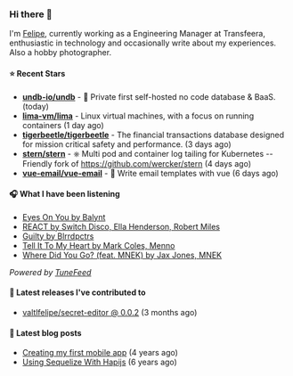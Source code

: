 ### Hi there 👋

I'm [Felipe](https://felipevm.com), currently working as a Engineering Manager at Transfeera, enthusiastic in technology and occasionally write about my experiences. Also a hobby photographer.

#### ⭐ Recent Stars
- **[undb-io/undb](https://github.com/undb-io/undb)** - 🚀 Private first self-hosted no code database &amp; BaaS. (today)
- **[lima-vm/lima](https://github.com/lima-vm/lima)** - Linux virtual machines, with a focus on running containers (1 day ago)
- **[tigerbeetle/tigerbeetle](https://github.com/tigerbeetle/tigerbeetle)** - The financial transactions database designed for mission critical safety and performance. (3 days ago)
- **[stern/stern](https://github.com/stern/stern)** - ⎈ Multi pod and container log tailing for Kubernetes -- Friendly fork of https://github.com/wercker/stern (4 days ago)
- **[vue-email/vue-email](https://github.com/vue-email/vue-email)** - 💌 Write email templates with vue (6 days ago)

#### 🎧 What I have been listening
- [Eyes On You by Balynt](https://open.spotify.com/track/0ghxdsiQAV2GpbWannJzHS)
- [REACT by Switch Disco, Ella Henderson, Robert Miles](https://open.spotify.com/track/1UPHCP5YeVfele4DMbdGyi)
- [Guilty by Blrrdpctrs](https://open.spotify.com/track/6Ja8DS0zRGnNKlLKtui9Xn)
- [Tell It To My Heart by Mark Coles, Menno](https://open.spotify.com/track/42Ighc45xyQIUgGID50esp)
- [Where Did You Go? (feat. MNEK) by Jax Jones, MNEK](https://open.spotify.com/track/3sa06xVNmLLYIxdNNmVQN8)

_Powered by [TuneFeed](https://tunefeed.app?ref=valtlfelipe-gh-profile)_ 

#### 🚀 Latest releases I've contributed to


- [valtlfelipe/secret-editor @ 0.0.2](https://github.com/valtlfelipe/secret-editor/releases/tag/0.0.2) (3 months ago)

#### 📄 Latest blog posts
- [Creating my first mobile app](https://felipevm.com/posts/creating-my-first-mobile-app/) (4 years ago)
- [Using Sequelize With Hapijs](https://felipevm.com/posts/using-sequelize-with-hapijs/) (6 years ago)
